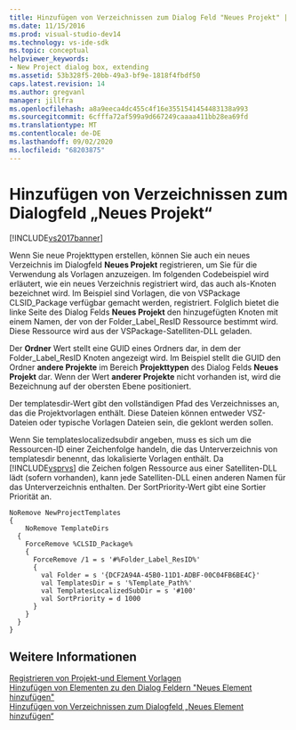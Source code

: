 ```yaml
---
title: Hinzufügen von Verzeichnissen zum Dialog Feld "Neues Projekt" | Microsoft-Dokumentation
ms.date: 11/15/2016
ms.prod: visual-studio-dev14
ms.technology: vs-ide-sdk
ms.topic: conceptual
helpviewer_keywords:
- New Project dialog box, extending
ms.assetid: 53b328f5-20bb-49a3-bf9e-1818f4fbdf50
caps.latest.revision: 14
ms.author: gregvanl
manager: jillfra
ms.openlocfilehash: a8a9eeca4dc455c4f16e3551541454483138a993
ms.sourcegitcommit: 6cfffa72af599a9d667249caaaa411bb28ea69fd
ms.translationtype: MT
ms.contentlocale: de-DE
ms.lasthandoff: 09/02/2020
ms.locfileid: "68203875"
---
```

# <a name="adding-directories-to-the-new-project-dialog-box"></a>Hinzufügen von Verzeichnissen zum Dialogfeld „Neues Projekt“
[!INCLUDE[vs2017banner](../../includes/vs2017banner.md)]

Wenn Sie neue Projekttypen erstellen, können Sie auch ein neues Verzeichnis im Dialogfeld **Neues Projekt** registrieren, um Sie für die Verwendung als Vorlagen anzuzeigen. Im folgenden Codebeispiel wird erläutert, wie ein neues Verzeichnis registriert wird, das auch als-Knoten bezeichnet wird. Im Beispiel sind Vorlagen, die von VSPackage CLSID_Package verfügbar gemacht werden, registriert. Folglich bietet die linke Seite des Dialog Felds **Neues Projekt** den hinzugefügten Knoten mit einem Namen, der von der Folder_Label_ResID Ressource bestimmt wird. Diese Ressource wird aus der VSPackage-Satelliten-DLL geladen.  
  
 Der **Ordner** Wert stellt eine GUID eines Ordners dar, in dem der Folder_Label_ResID Knoten angezeigt wird. Im Beispiel stellt die GUID den Ordner **andere Projekte** im Bereich **Projekttypen** des Dialog Felds **Neues Projekt** dar. Wenn der Wert **anderer Projekte** nicht vorhanden ist, wird die Bezeichnung auf der obersten Ebene positioniert.  
  
 Der templatesdir-Wert gibt den vollständigen Pfad des Verzeichnisses an, das die Projektvorlagen enthält. Diese Dateien können entweder VSZ-Dateien oder typische Vorlagen Dateien sein, die geklont werden sollen.  
  
 Wenn Sie templateslocalizedsubdir angeben, muss es sich um die Ressourcen-ID einer Zeichenfolge handeln, die das Unterverzeichnis von templatesdir benennt, das lokalisierte Vorlagen enthält. Da [!INCLUDE[vsprvs](../../includes/vsprvs-md.md)] die Zeichen folgen Ressource aus einer Satelliten-DLL lädt (sofern vorhanden), kann jede Satelliten-DLL einen anderen Namen für das Unterverzeichnis enthalten. Der SortPriority-Wert gibt eine Sortier Priorität an.  
  
```  
NoRemove NewProjectTemplates  
{  
    NoRemove TemplateDirs  
  {  
    ForceRemove %CLSID_Package%  
    {  
      ForceRemove /1 = s '#%Folder_Label_ResID%'  
      {  
        val Folder = s '{DCF2A94A-45B0-11D1-ADBF-00C04FB6BE4C}'  
        val TemplatesDir = s '%Template_Path%'  
        val TemplatesLocalizedSubDir = s '#100'  
        val SortPriority = d 1000  
      }  
    }  
  }  
}  
```  
  
## <a name="see-also"></a>Weitere Informationen  
 [Registrieren von Projekt-und Element Vorlagen](../../extensibility/internals/registering-project-and-item-templates.md)   
 [Hinzufügen von Elementen zu den Dialog Feldern "Neues Element hinzufügen"](../../extensibility/internals/adding-items-to-the-add-new-item-dialog-boxes.md)   
 [Hinzufügen von Verzeichnissen zum Dialogfeld „Neues Element hinzufügen“](../../extensibility/internals/adding-directories-to-the-add-new-item-dialog-box.md)
